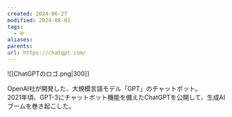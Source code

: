 ```yaml
---
created: 2024-06-27
modified: 2024-08-01
tags:
  - 🌐
aliases: 
parents: 
url: https://chatgpt.com/
---
```

![[ChatGPTのロゴ.png|300]]

OpenAI社が開発した、大規模言語モデル「GPT」のチャットボット。  
2021年頃、GPT-3にチャットボット機能を備えたChatGPTを公開して、生成AIブームを巻き起こした。